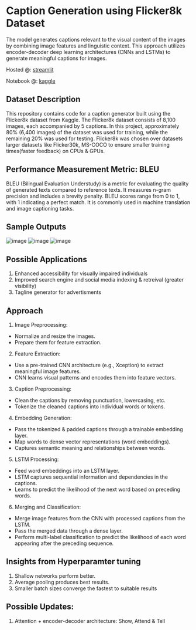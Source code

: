 # Caption Generation using Flicker8k Dataset
The model generates captions relevant to the visual content of the images by combining image features and linguistic context. This approach utilizes encoder-decoder deep learning architectures (CNNs and LSTMs) to generate meaningful captions for images.

Hosted @: [streamlit]()

Notebook @: [kaggle]()

## Dataset Description
This repository contains code for a caption generator built using the Flicker8k dataset from Kaggle. The Flicker8k dataset consists of 8,100 images, each accompanied by 5 captions. In this project, approximately 80% (6,400 images) of the dataset was used for training, while the remaining 20% was used for testing. Flicker8k was chosen over datasets larger datasets like Flicker30k, MS-COCO to ensure smaller training times(faster feedback) on CPUs & GPUs.

## Performance Measurement Metric: BLEU
BLEU (Bilingual Evaluation Understudy) is a metric for evaluating the quality of generated texts compared to reference texts. It measures n-gram precision and includes a brevity penalty. BLEU scores range from 0 to 1, with 1 indicating a perfect match. It is commonly used in machine translation and image captioning tasks.

## Sample Outputs 
![image](https://github.com/Ash4dev/caption-generator/assets/77205433/46b42701-0b3b-4e6c-9f68-21c3e419b519)
![image](https://github.com/Ash4dev/caption-generator/assets/77205433/3965b13c-28b2-4fce-92ef-748a8503c4d7)
![image](https://github.com/Ash4dev/caption-generator/assets/77205433/dc6b8811-0b7a-4621-ac7d-e6b70061ba1c)

## Possible Applications 
1. Enhanced accessibility for visually impaired individuals
2. Improved search engine and social media indexing & retreival (greater visibility)
3. Tagline generator for advertisments

## Approach

1. Image Preprocessing:
  - Normalize and resize the images.
  - Prepare them for feature extraction.

2. Feature Extraction:
  - Use a pre-trained CNN architecture (e.g., Xception) to extract meaningful image features.
  - CNN learns visual patterns and encodes them into feature vectors.
  
3. Caption Preprocessing:
  - Clean the captions by removing punctuation, lowercasing, etc.
  - Tokenize the cleaned captions into individual words or tokens.

4. Embedding Generation:
  -  Pass the tokenized & padded captions through a trainable embedding layer.
  -  Map words to dense vector representations (word embeddings).
  - Captures semantic meaning and relationships between words.

5. LSTM Processing:
  - Feed word embeddings into an LSTM layer.
  - LSTM captures sequential information and dependencies in the captions.
  - Learns to predict the likelihood of the next word based on preceding words.

6. Merging and Classification:
  -  Merge image features from the CNN with processed captions from the LSTM.
  - Pass the merged data through a dense layer.
  - Perform multi-label classification to predict the likelihood of each word appearing after the preceding sequence.

## Insights from Hyperparamter tuning
1. Shallow networks perform better.
2. Average pooling produces best results.
3. Smaller batch sizes converge the fastest to suitable results

## Possible Updates:
1. Attention + encoder-decoder architecture: Show, Attend & Tell
